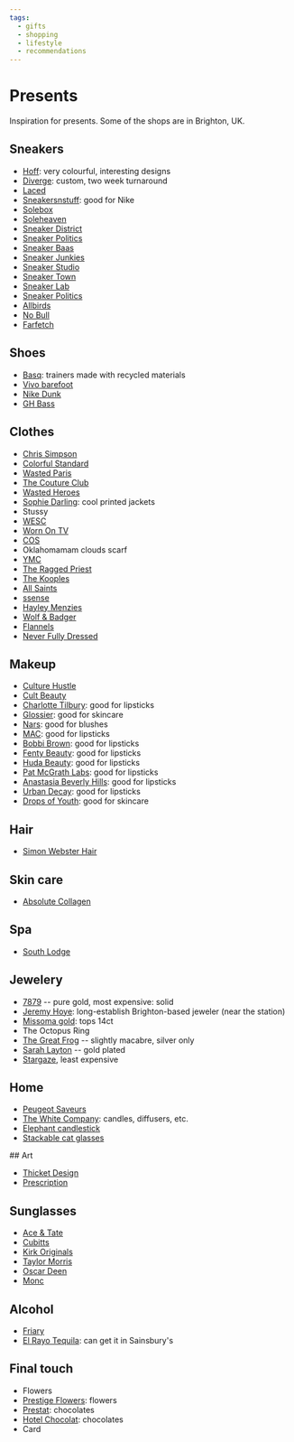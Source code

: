 ```yaml
---
tags:
  - gifts
  - shopping
  - lifestyle
  - recommendations
---
```


# Presents

Inspiration for presents. Some of the shops are in Brighton, UK.

## Sneakers

- [Hoff](https://thehoffbrand.com/): very colourful, interesting designs
- [Diverge](https://www.diverge-sneakers.com/): custom, two week turnaround
- [Laced](https://www.laced.com/)
- [Sneakersnstuff](https://www.sneakersnstuff.com/en/): good for Nike
- [Solebox](https://www.solebox.com/en_GB/home)
- [Soleheaven](https://www.soleheaven.com/)
- [Sneaker District](https://www.sneakerdistrict.com/)
- [Sneaker Politics](https://sneakerpolitics.com/)
- [Sneaker Baas](https://www.sneakerbaas.com/)
- [Sneaker Junkies](https://www.sneakerjunkiesusa.com/)
- [Sneaker Studio](https://sneakerstudio.com/)
- [Sneaker Town](https://www.sneakertown.com/)
- [Sneaker Lab](https://www.sneakerlab.com/)
- [Sneaker Politics](https://sneakerpolitics.com/)
- [Allbirds](https://www.allbirds.co.uk/)
- [No Bull](https://www.nobullproject.com/)
- [Farfetch](https://www.farfetch.com/)

## Shoes

- [Basq](https://basqcompany.com/pages/women-men): trainers made with recycled materials
- [Vivo barefoot](https://www.vivobarefoot.com/uk/)
- [Nike Dunk](https://www.nike.com/gb/w/dunk-shoes-90aohzy7ok)
- [GH Bass](https://www.ghbass-eu.com/)

## Clothes

- [Chris Simpson](https://picturesthatigoneanddone.com/collections/clothing)
- [Colorful Standard](https://colorfulstandard.com)
- [Wasted Paris](https://wasted.fr/)
- [The Couture Club](https://www.thecoutureclub.com/)
- [Wasted Heroes](https://www.wastedheroes-shop.com/collections/side-smiley)
- [Sophie Darling](https://www.sophiedarling.com/): cool printed jackets
- Stussy
- [WESC](https://www.wesc.uk/products/o414983t-leon-pop-smiley-parisian-night)
- [Worn On TV](https://wornontv.net/loot/nicholas/)
- [COS](https://www.cosstores.com/)
- Oklahomamam clouds scarf
- [YMC](https://www.youmustcreate.com/)
- [The Ragged Priest](https://www.theraggedpriest.com/)
- [The Kooples](https://www.thekooples.com/uk_en/)
- [All Saints](https://www.allsaints.com/)
- [ssense](https://www.ssense.com/en-gb)
- [Hayley Menzies](https://www.hayleymenzies.com/)
- [Wolf &amp; Badger](https://www.wolfandbadger.com/uk/)
- [Flannels](https://www.flannels.com/)
- [Never Fully Dressed](https://www.neverfullydressed.com/)

## Makeup

- [Culture Hustle](https://www.culturehustle.com/)
- [Cult Beauty](https://www.cultbeauty.co.uk/)
- [Charlotte Tilbury](https://www.charlottetilbury.com/uk/): good for lipsticks
- [Glossier](https://www.glossier.com/uk/en_gb): good for skincare
- [Nars](https://www.narscosmetics.co.uk/en_GB/home): good for blushes
- [MAC](https://www.maccosmetics.co.uk/): good for lipsticks
- [Bobbi Brown](https://www.bobbibrown.co.uk/): good for lipsticks
- [Fenty Beauty](https://www.fentybeauty.com/): good for lipsticks
- [Huda Beauty](https://www.hudabeauty.com/): good for lipsticks
- [Pat McGrath Labs](https://www.patmcgrath.com/): good for lipsticks
- [Anastasia Beverly Hills](https://www.anastasiabeverlyhills.com/): good for lipsticks
- [Urban Decay](https://www.urbandecay.co.uk/en_GB/home): good for lipsticks
- [Drops of Youth](https://www.thebodyshop.com/en-gb/face/serums-treatments/drops-of-youth-youth-concentrate/p/p000136): good for skincare

## Hair

- [Simon Webster Hair](https://www.simonwebsterhair.com/get-in-touch)

## Skin care

- [Absolute Collagen](https://www.absolutecollagen.com/)

## Spa

- [South Lodge](https://www.exclusive.co.uk/the-spa-at-south-lodge/)

## Jewelery

- [7879](https://7879.co/) -- pure gold, most expensive: solid
- [Jeremy Hoye](https://www.jeremy-hoye.co.uk/): long-establish Brighton-based jeweler (near the station)
- [Missoma gold](https://www.missoma.com/products/zenyu-fan-necklace-18ct-gold-plated): tops 14ct
- The Octopus Ring
- [The Great Frog](https://www.thegreatfroglondon.com/) -- slightly macabre, silver only
- [Sarah Layton](https://sarahlayton.co.uk/) -- gold plated
- [Stargaze](https://stargazejewelry.com/collections/drop-02), least expensive

## Home

- [Peugeot Saveurs](https://uk.peugeot-saveurs.com/en/bali-palais-des-epices-bali-black-cast-iron-pepper-mill-and-its-salt-cellar-as-a-gift-box.html)
- [The White Company](https://www.thewhitecompany.com/uk/): candles, diffusers, etc.
- [Elephant candlestick](https://www.hi-werns.com/uk/Candle-holder-parrot-on-elephant-pink-blue-white/54381)
- [Stackable cat glasses](https://doiydesign.com/products/kitty-ginger/)


## Art

- [Thicket Design](https://thicketdesign.com/shop)
- [Prescription](https://www.prescriptionart.com/products/pattern-up-soak-up-those-lies)

## Sunglasses

- [Ace & Tate](https://www.aceandtate.com/gb/)
- [Cubitts](https://www.cubitts.com/)
- [Kirk Originals](https://www.kirkoriginals.com/)
- [Taylor Morris](https://www.taylormorriseyewear.com/)
- [Oscar Deen](https://www.oscardeen.com/products/fraser-m-series-treacle?variant=40400330817618)
- [Monc](https://www.monclondon.com/)

## Alcohol

- [Friary](https://www.friarydrinks.co.uk/)
- [El Rayo Tequila](https://elrayotequila.com/): can get it in Sainsbury's

## Final touch

- Flowers
- [Prestige Flowers](https://www.prestigeflowers.co.uk/): flowers
- [Prestat](https://www.prestat.co.uk/): chocolates
- [Hotel Chocolat](https://www.hotelchocolat.com/uk/): chocolates
- Card
